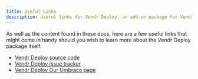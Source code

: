 ```yaml
---
title: Useful Links
description: Useful links for Vendr Deploy, an add-on package for Vendr, the eCommerce solution for Umbraco v8+
---
```


As well as the content found in these docs, here are a few useful links that might come in handy should you wish to learn more about the Vendr Deploy package itself.

* [Vendr Deploy source code](https://github.com/vendrhub/vendr-deploy)
* [Vendr Deploy issue tracker](https://github.com/vendrhub/vendr-deploy/issues)
* [Vendr Deploy Our Umbraco page](https://our.umbraco.com/packages/backoffice-extensions/vendr-deploy/)